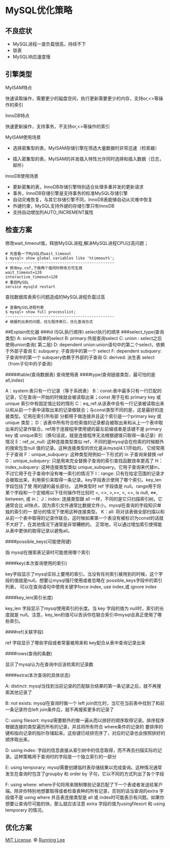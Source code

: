 # MySQL优化策略

## 不良症状

* MySQL进程一直负载很高，持续不下
* 锁表
* MySQL响应速度慢

## 引擎类型

MyISAM特点

快速读取操作，需要更少的磁盘空间，执行更新需要更少的内存，支持or,<>等操作的索引

InnoDB特点

快速更新操作，支持事务，不支持or,<>等操作的索引


MyISAM使用场景

* 选择密集型的表，MyISAM存储引擎在筛选大量数据时非常迅速（检索器）

* 插入密集型的表，MyISAM的并发插入特性允许同时选择和插入数据（日志，邮件）

InnoDB使用场景

* 更新密集的表，InnoDB存储引擎特别适合处理多重并发的更新请求
* 事务，InnoDB存储引擎是支持事务的标准MySQL存储引擎
* 自动灾难恢复，与其它存储引擎不同，InnoDB表能够自动从灾难中恢复
* 外键约束，MySQL支持外键的存储引擎只有InnoDB
* 支持自动增加列AUTO_INCREMENT属性

## 检查方案

修改wait_timeout值，释放MySQL进程,解决MySQL进程CPU过高问题；

```
# 先查看一下MySQL的wait_timeout
$ mysql> show global variables like '%timeout%';
------------------------------------------------
# 修改my.cnf,下面两个值同时修改方可生效
wait_timeout=120
interactive_timeout=120
# 重启MySQL
service mysqld restart
```

查找数据库表索引问题造成的MySQL进程负载过高

```
# 查看MySQL进程列表
$ mysql> show full processlist;
------------------------------------------------
# 根据列出来的问题，优化程序索引，优化查询方式
```

##Explain优化器
###id (SQL执行顺序)
select执行的顺序
###select_type(查询类型)
A: simple:简单的select
B: primary:外层查询select
C: union : select之后使用union查询( 第二层)
D: dependent union:union语句中的第二个select，依赖于外部子查询
E: subquery: 子查询中的第一个 select
F: dependent subquery: 子查询中的第一个 subquery依赖于外部的子查询
G: derived: 派生表 select（from子句中的子查询）

#####table(查询数据表)
查询使用表
####type(查询链接类型，最可怕的是all,index)

A：system:表只有一行记录（等于系统表）
B：const:表中最多只有一行匹配的记录，它在查询一开始的时候就会被读取出来；const 用于在和 primary key 或unique 索引中有固定值比较的情形
C：eq_ref:从该表中会有一行记录被读取出来以和从前一个表中读取出来的记录做联合；与const类型不同的是，这是最好的连接类型。它用在索引所有部
   分都用于做连接并且这个索引是一个primary key 或 unique 类型；
D：该表中所有符合检索值的记录都会被取出来和从上一个表中取出来的记录作联合。ref用于连接程序使用键的最左前缀或者是该键不是 primary key 或 
   unique索引（换句话说，就是连接程序无法根据键值只取得一条记录）的情况
E：ref_or_null: 这种连接类型类似 ref，不同的是mysql会在检索的时候额外的搜索包含null 值的记录。这种连接类型的优化是从mysql4.1.1开始的，
   它经常用于子查询
F：unique_subquery: 这种类型用例如一下形式的 in 子查询来替换 ref
G：unique_subquery: 只是用来完全替换子查询的索引查找函数效率更高了
H：index_subquery: 这种连接类型类似 unique_subquery。它用子查询来代替in，不过它用于在子查询中没有唯一索引的情况下
I：range: 只有在给定范围的记录才会被取出来，利用索引来取得一条记录。key字段表示使用了哪个索引。key_len字段包括了使 用的键的最长部分。
   这种类型时 ref 字段值是 null。range用于将某个字段和一个定植用以下任何操作符比较时 =, <>, >,>=, <, <=, is null, <=>, between, 或 in；
J：index: 连接类型跟 all 一样，不同的是它只扫描索引树。它通常会比 all快点，因为索引文件通常比数据文件小。mysql在查询的字段知识单独的索引的一
   部分的情况下使用这种连接类型。
K：all: 将对该表做全部扫描以和从前一个表中取得的记录作联合。这时候如果第一个表没有被标识为const的话就不大好了，在其他情况下通常是非常糟糕的。
   正常地，可以通过增加索引使得能从表中更快的取得记录以避免all。

####possible_keys(可能使用键)

指 mysql在搜索表记录时可能使用哪个索引

####key(本次查询使用的索引)

key字段显示了mysql实际上要用的索引。当没有任何索引被用到的时候，这个字段的值就是null。想要让mysql强行使用或者忽略在 possible_keys字段中的索引列表，
可以在查询语句中使用关键字force index, use index,或 ignore index

####key_len(索引长度)

key_len 字段显示了mysql使用索引的长度。当 key 字段的值为 null时，索引的长度就是 null。注意，key_len的值可以告诉你在联合索引中mysql会真正使用了哪些索引。

####ref(关联字段)

ref 字段显示了哪些字段或者常量被用来和 key配合从表中查询记录出来

####rows(查询的条数)

显示了mysql认为在查询中应该检索的记录数

####extra(本次查询的具体状态)

A:  distinct: mysql当找到当前记录的匹配联合结果的第一条记录之后，就不再搜索其他记录了

B:  not exists: mysql在查询时做一个 left join优化时，当它在当前表中找到了和前一条记录符合left join条件后，就不再搜索更多的记录了

C:  using filesort: mysql需要额外的做一遍从而以排好的顺序取得记录。排序程序根据连接的类型遍历所有的记录，并且将所有符合 where条件的记录的
    要排序的键和指向记录的指针存储起来。这些键已经排完序了，对应的记录也会按照排好的顺序取出来。
    
D:  using index: 字段的信息直接从索引树中的信息取得，而不再去扫描实际的记录。这种策略用于查询时的字段是一个独立索引的一部分

E:  using temporary: mysql需要创建临时表存储结果以完成查询。这种情况通常发生在查询时包含了groupby 和 order by 子句，它以不同的方式列出了各个字段

F:  using where: where子句将用来限制哪些记录匹配了下一个表或者发送给客户端。除非你特别地想要取得或者检查表种的所有记录，否则的话当查询的extra 字段值不是
    using where 并且表连接类型是 all 或 index时可能表示有问题。如果你想要让查询尽可能的快，那么就应该注意 extra 字段的值为usingfilesort 和 using temporary 的情况。


## 优化方案


[MIT License](https://opensource.org/licenses/mit-license.html). ©  [Running Lee](mailto:lihui870920@gmail.com)